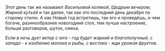 Этот день так же называют *Васильевой колякой*, *Щедрым вечером*, *Жирной кутьёй* и так далее, так как это последний день декабря по старому стилю. А как Новый год встретишь, так его и проведёшь, и чем богаче, разннообразнее новогодний стол, тем лучше настроение, больше разговоров, шуток, смеха.

_Если в ночь дует ветер с юга - год будет жаркий и благополучный, с запада - к изобилию молока и рыбы, с востока - жди урожая фруктов_.
